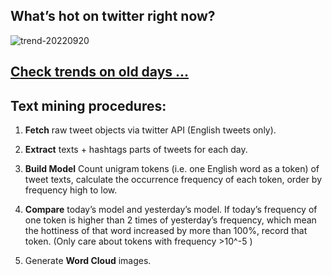 ## What’s hot on twitter right now?

![trend-20220920][wordcloud]

[wordcloud]: https://raw.githubusercontent.com/xdqc/tweet-trend-everyday/master/word-cloud/trend-20220920.png?token=AF5V4P7ADR6KQBZ4CEDTNIK6AXRMU "trend-20220920"

## [Check trends on old days ...](https://github.com/xdqc/tweet-trend-everyday/tree/master/word-cloud)

## Text mining procedures:

1. **Fetch** raw tweet objects via twitter API (English tweets only).

2. **Extract** texts + hashtags parts of tweets for each day.

3. **Build Model** Count unigram tokens (i.e. one English word as a token) of tweet texts, calculate the occurrence frequency of each token, order by frequency high to low.

4. **Compare** today’s model and yesterday’s model. If today’s frequency of one token is higher than 2 times of yesterday’s frequency, which mean the hottiness of that word increased by more than 100%, record that token. (Only care about tokens with frequency >10^-5 )

5. Generate **Word Cloud** images.
